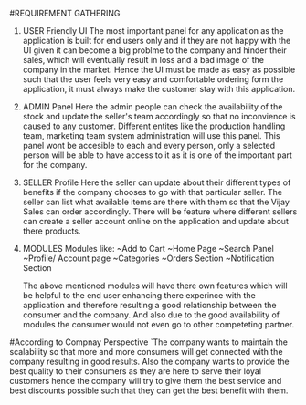 #REQUIREMENT GATHERING

1. USER Friendly UI
    The most important panel for any application as the application 
    is built for end users only and if they are not happy with the 
    UI given it can become a big problme to the company and hinder
    their sales, which will eventually result in loss and a bad
    image of the company in the market. 
    Hence the UI must be made as easy as possible such that the user 
    feels very easy and comfortable ordering form the application, it
    must always make the customer stay with this application.

2. ADMIN Panel
    Here the admin people can check the availability of the stock
    and update the seller's team accordingly so that no inconvience
    is caused to any customer.
    Different entites like the production handling team, marketing team
    system administration will use this panel. This panel wont be accesible
    to each and every person, only a selected person will be able to 
    have access to it as it is one of the important part for the company.

3. SELLER Profile 
    Here the seller can update about their different types of benefits
    if the company chooses to go with that particular seller.
    The seller can list what available items are there with them so
    that the Vijay Sales can order accordingly. There will be feature
    where different sellers can create a seller account online on the 
    application and update about there products. 

4. MODULES
    Modules like:
        ~Add to Cart
        ~Home Page
        ~Search Panel
        ~Profile/ Account page
        ~Categories
        ~Orders Section
        ~Notification Section 

    The above mentioned modules will have there own features which 
    will be helpful to the end user enhancing there experince with 
    the application and therefore resulting a good relationship 
    between the consumer and the company. And also due to the good
    availability of modules the consumer would not even go to other
    competeting partner.

#According to Compnay Perspective
    `The company wants to maintain the scalability so that more and
    more consumers will get connected with the company resulting in
    good results. Also the company wants to provide the best quality
    to their consumers as they are here to serve their loyal customers
    hence the company will try to give them the best service and best 
    discounts possible such that they can get the best benefit with them.